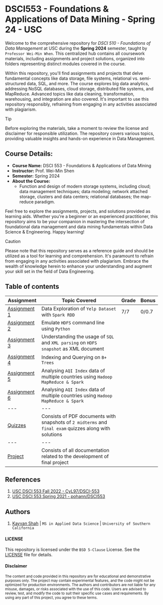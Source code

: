 # DSCI553 - Foundations & Applications of Data Mining - Spring 24 - USC
Welcome to the comprehensive repository for _DSCI 510 - Foundations of Data Management_ at USC during the __Spring 2024__ semester, taught by `Professor Wei-Min When`. This centralized hub contains all coursework materials, including assignments and project solutions, organized into folders representing distinct modules covered in the course.

Within this repository, you'll find assignments and projects that delve fundamental concepts like data storage, file systems, relational vs. semi-structured data, SQL, and more. The course explores big data analytics, addressing NoSQL databases, cloud storage, distributed file systems, and MapReduce. Advanced topics like data cleaning, transformation, warehousing, and integration are also covered. It's important to use this repository responsibly, refraining from engaging in any activities associated with plagiarism.

> [!TIP]
> Before exploring the materials, take a moment to review the license and disclaimer for responsible utilization. The repository covers various topics, providing valuable insights and hands-on experience in Data Management.

## Course Details:
- **Course Name:** DSCI 553 - Foundations & Applications of Data Mining
- **Instructor:** Prof. Wei-Min Shen
- **Semester:** Spring 2024
- **About the Course:**
  - Function and design of modern storage systems, including cloud; data management
techniques; data modeling; network attached storage, clusters and data centers;
relational databases; the map-reduce paradigm.

Feel free to explore the assignments, projects, and solutions provided as learning aids. Whether you're a beginner or an experienced practitioner, this repository aims to be your companion in mastering the intersection of foundational data management and data mining fundamentals within Data Science & Engineering. Happy learning!

> [!CAUTION]
> Please note that this repository serves as a reference guide and should be utilized as a tool for learning and comprehension. It's paramount to refrain from engaging in any activities associated with plagiarism. Embrace the wealth of knowledge herein to enhance your understanding and augment your skill set in the field of Data Engineering.

## Table of contents
| Assignment | Topic Covered                 | Grade | Bonus |
|------------|-------------------------------|-------|-------|
| [Assignment 1](/assignment-1) | Data Exploration of `Yelp Dataset` with `Spark RDD` | 7/7 | 0/0.7 |
| [Assignment 2](/assignment-2) | Emulate `HDFS` command line using `Python` |
| [Assignment 3](/assignment-3) | Understanding the usage of `SQL` and `XML parsing` on `HDFS snapshot` as XML document |
| [Assignment 4](/assignment-4) | Indexing and Querying on `B+ Trees` |
| [Assignment 5](/assignment-5) | Analysing `AQI Index` data of multiple countries using `Hadoop MapReduce & Spark` |
| [Assignment 6](/assignment-6) | Analysing `AQI Index` data of multiple countries using `Hadoop MapReduce & Spark` |
| --- | --- |
| [Quizzes](/quizzes) | Consists of PDF documents with snapshots of `2 midterms` and `final exam` quizzes along with solutions |
| --- | --- |
| [Project](/project) | Consists of all documentation related to the development of final project |

## References
1. [USC DSCI 553 Fall 2022 - CyL97/DSCI-553](https://github.com/CyL97/DSCI-553)
2. [USC DSCI 553 Spring 2021 - pohann/DSCI553](https://github.com/pohann/DSCI553)

## Authors
1. [Kayvan Shah](https://github.com/KayvanShah1) | `MS in Applied Data Science` | `University of Southern California`

#### LICENSE
This repository is licensed under the `BSD 5-Clause` License. See the [LICENSE](LICENSE) file for details.

#### Disclaimer

<sub>
The content and code provided in this repository are for educational and demonstrative purposes only. The project may contain experimental features, and the code might not be optimized for production environments. The authors and contributors are not liable for any misuse, damages, or risks associated with the use of this code. Users are advised to review, test, and modify the code to suit their specific use cases and requirements. By using any part of this project, you agree to these terms.
</sub>